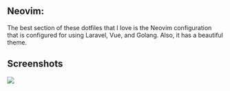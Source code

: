 ## Neovim:

The best section of these dotfiles that I love is the Neovim configuration that is configured for using Laravel, Vue, and Golang. Also, it has a beautiful theme.

## Screenshots

![](https://33333.cdn.cke-cs.com/kSW7V9NHUXugvhoQeFaf/images/df613b36845a698f4256a9d4183c1fb04c9af965ed1be226.png)
